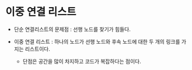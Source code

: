 # 이중 연결 리스트

- 단순 연결리스트의 문제점 : 선행 노드를 찾기가 힘들다.


- 이중 연결 리스트 : 하나의 노드가 선행 노드와 후속 노드에 대한 두 개의 링크를 가지는 리스트이다.

    - 단점은 공간을 많이 차지하고 코드가 복잡하다는 점이다.